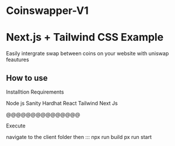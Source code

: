 # Coinswapper-V1

# Next.js + Tailwind CSS Example
Easily intergrate swap between coins on your website 
with uniswap feautures 

## How to use
Installtion  Requirements 

Node js
Sanity
Hardhat
React
Tailwind 
Next Js

@@@@@@@@@@@@@@@


Execute

navigate to the client folder then :::
npx run build 
px run start

